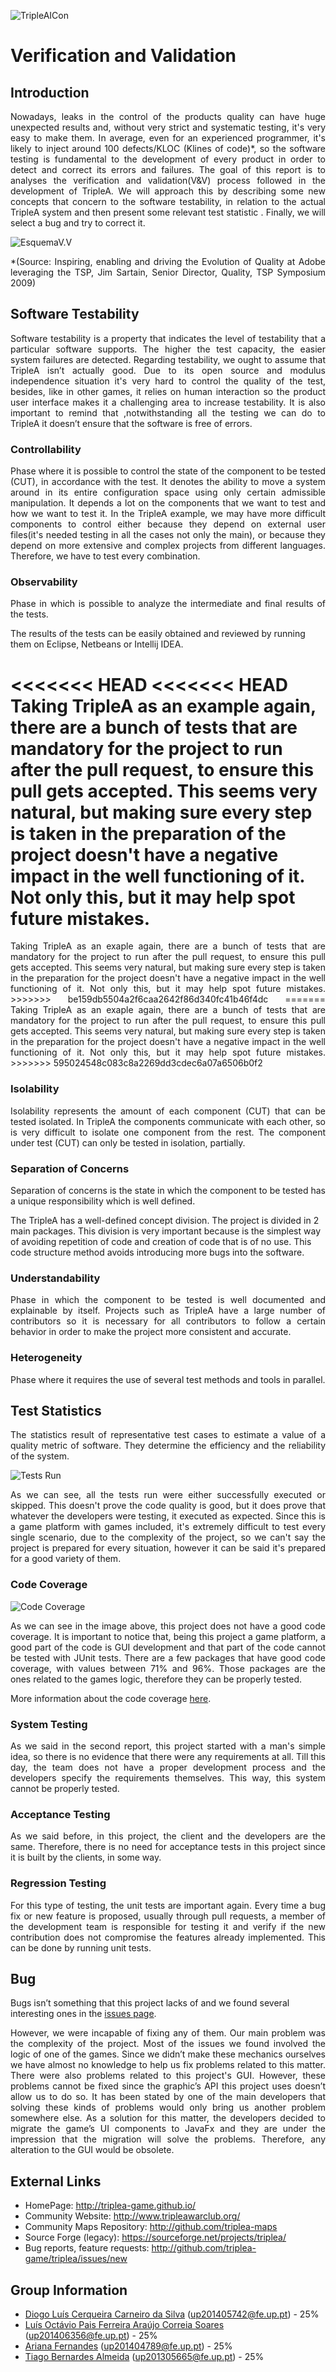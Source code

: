 ![TripleAICon](resources/icon_menu.png)

# Verification and Validation

## Introduction

<p align="justify"> Nowadays, leaks in the control of the products quality can have huge unexpected results and, without very strict and systematic testing, it's very easy to make them.
In average, even for an experienced programmer, it's likely to inject around 100 defects/KLOC (Klines of code)*,  so the software testing is fundamental to the development of every product in order to detect and correct its errors and failures. 
The goal of this report is to analyses the verification and validation(V&V) process followed in the development of TripleA.
 We will approach this by describing some new concepts that concern to the software testability, in relation to the actual TripleA system and then present some relevant test statistic . 
Finally, we will select a bug and try to correct it.
</p>

![EsquemaV.V](resources/V&V.png)

<p align="justify">*(Source: Inspiring, enabling and driving the Evolution of Quality at Adobe leveraging
the TSP, Jim Sartain, Senior Director, Quality, TSP Symposium 2009)
</p> 

## Software Testability 
<p align="justify">Software testability is a property that indicates the level of testability that a particular software supports. The higher the test capacity, the easier system failures are detected.
Regarding testability, we ought to assume that TripleA isn’t actually good. Due to its open source and modulus independence situation it's very hard to control the quality of the test, besides, like in other games, it relies on human interaction so the product user interface makes it a challenging area to increase testability. 
It is also important to remind that ,notwithstanding all the testing we can do to TripleA it doesn’t ensure that the software is free of errors.
</p>

### Controllability
<p align="justify">Phase where it is possible to control the state of the component to be tested (CUT), in accordance with the test. It denotes the ability to move a system around in its entire configuration space using only certain admissible manipulation.
It depends a lot on the components that we want to test and how we want to test it. In the TripleA example, we may have more difficult components to control either because they depend on external user files(it's needed testing in all the cases not only the main), or because they depend on more extensive and complex projects from different languages. Therefore, we have to test every combination.
</p>

### Observability
<p align="justify">Phase in which is possible to analyze the intermediate and final results of the tests.

The results of the tests can be easily obtained and reviewed by running them on Eclipse, Netbeans or Intellij IDEA.

<<<<<<< HEAD
<<<<<<< HEAD
Taking TripleA as an example again, there are a bunch of tests that are mandatory for the project to run after the pull 
request, to ensure this pull gets accepted. This seems very natural, but making sure every step is taken in the 
preparation of the project doesn't have a negative impact in the well functioning of it. Not only this, but it may 
help spot future mistakes.
=======
<p align="justify">Taking TripleA as an exaple again, there are a bunch of tests that are mandatory for the project to run after the pull request, to ensure this pull gets accepted. This seems very natural, but making sure every step is taken in the preparation for the project doesn't have a negative impact in the well functioning of it. Not only this, but it may help spot future mistakes.
>>>>>>> be159db5504a2f6caa2642f86d340fc41b46f4dc
=======
Taking TripleA as an exaple again, there are a bunch of tests that are mandatory for the project to run after the pull request, to ensure this pull gets accepted. This seems very natural, but making sure every step is taken in the preparation for the project doesn't have a negative impact in the well functioning of it. Not only this, but it may help spot future mistakes.
>>>>>>> 595024548c083c8a2269dd3cdec6a07a6506b0f2
</p>

### Isolability

<p align="justify">Isolability represents the amount of each component (CUT) that can be tested isolated. 
In TripleA the components communicate with each other, so is  very difficult to isolate one component from the rest. The component under test (CUT) can only be tested in isolation, partially.
</p>


### Separation of Concerns

<p align="justify"> Separation of concerns is the state in which the component to be tested has a unique responsibility which is well defined.

The TripleA has a well-defined concept division. The project is divided in 2 main packages. This division is very important because is the simplest way of avoiding repetition of code and creation of code that is of no use. This code structure method avoids introducing more bugs into the software.
</p>

### Understandability

<p align="justify"> Phase in which the component to be tested is well documented and explainable by itself.
Projects such as TripleA have a large number of contributors so it is necessary for all contributors to follow a certain behavior in order to make the project more consistent and accurate.
</p>

### Heterogeneity
<p align="justify"> Phase where it requires the use of several test methods and tools in parallel.
</p>

## Test Statistics

<p align="justify">The statistics result of representative test cases to estimate a value of a quality metric of software.
They determine the efficiency and the reliability of the system.</p>

![Tests Run](resources/TestsRun.png)

<p align="justify">As we can see, all the tests run were either successfully executed or skipped. This doesn't prove the 
code quality is good, but it does prove that whatever the developers were testing, it executed as expected. Since this is 
a game platform with games included, it's extremely difficult to test every single scenario, due to the complexity of the 
project, so we can't say the project is prepared for every situation, however it can be said it's prepared for a good variety 
of them.</p>

### Code Coverage

![Code Coverage](resources/CodeCoverage.png)

<p align="justify">As we can see in the image above, this project does not have a good code coverage. It is important to 
notice that, being this project a game platform, a good part of the code is GUI development and that part of the code 
cannot be tested with JUnit tests. There are a few packages that have good code coverage, with values between 71% and 96%. 
Those packages are the ones related to the games logic, therefore they can be properly tested.</p>

More information about the code coverage [here](https://htmlpreview.github.io/?https://raw.githubusercontent.com/arianafernandes/triplea/master/index.html).

### System Testing

<p align="justify">As we said in the second report, this project started with a man's simple idea, so there is no evidence 
that there were any requirements at all. Till this day, the team does not have a proper development process and the developers 
specify the requirements themselves. This way, this system cannot be properly tested.</p>

### Acceptance Testing

<p align="justify">As we said before, in this project, the client and the developers are the same. Therefore, there is 
no need for acceptance tests in this project since it is built by the clients, in some way.</p>

### Regression Testing

<p align="justify">For this type of testing, the unit tests are important again. Every time a bug fix or new feature is proposed, usually 
through pull requests, a member of the development team is responsible for testing it and verify if the new contribution 
does not compromise the features already implemented. This can be done by running unit tests.</p>

## Bug

Bugs isn’t something that this project lacks of and we found several interesting ones in the [issues page](http://github.com/triplea-game/triplea/issues/). 
<p align="justify">However, we were incapable of fixing any of them. Our main problem was the complexity of 
the project. Most of the issues we found involved the logic of one of the games. Since we didn’t make these mechanics 
ourselves we have almost no knowledge to help us fix problems related to this matter. There were also problems related 
to this project's GUI. However, these problems cannot be fixed since the graphic’s API this project uses doesn’t allow us
to do so. It has been stated by one of the main developers that solving these kinds of problems would only bring us 
another problem somewhere else. As a solution for this matter, the developers decided to migrate the game’s UI components 
to JavaFx and they are under the impression that the migration will solve the problems. Therefore, any alteration to the 
GUI would be obsolete.</p>

## External Links
* HomePage: http://triplea-game.github.io/
* Community Website: http://www.tripleawarclub.org/
* Community Maps Repository: http://github.com/triplea-maps
* Source Forge (legacy): https://sourceforge.net/projects/triplea/
* Bug reports, feature requests: http://github.com/triplea-game/triplea/issues/new

## Group Information

* [Diogo Luís Cerqueira Carneiro da Silva](https://github.com/pingudiogo) (up201405742@fe.up.pt) - 25%<br>
* [Luís Octávio Pais Ferreira Araújo Correia Soares](https://github.com/LuiSoares) (up201406356@fe.up.pt) - 25%<br>
* [Ariana Fernandes](https://github.com/arianafernandes) (up201404789@fe.up.pt) - 25%<br>
* [Tiago Bernardes Almeida](https://github.com/tiagobalm) (up201305665@fe.up.pt) - 25%<br>


